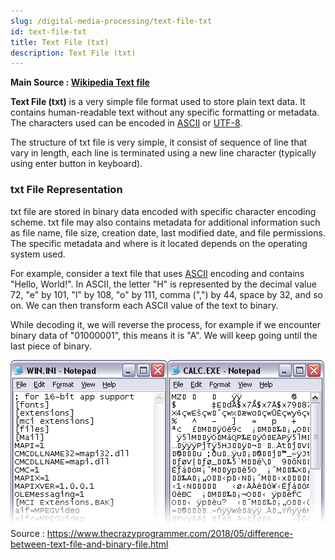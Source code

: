 ```yaml
---
slug: /digital-media-processing/text-file-txt
id: text-file-txt
title: Text File (txt)
description: Text File (txt)
---
```


**Main Source : [Wikipedia Text file](https://en.wikipedia.org/wiki/Text_file)**

**Text File (txt)** is a very simple file format used to store plain text data. It contains human-readable text without any specific formatting or metadata. The characters used can be encoded in [ASCII](/computer-and-programming-fundamentals/computer-representation#ascii) or [UTF-8](/computer-and-programming-fundamentals/computer-representation#utf).

The structure of txt file is very simple, it consist of sequence of line that vary in length, each line is terminated using a new line character (typically using enter button in keyboard).

### txt File Representation

txt file are stored in binary data encoded with specific character encoding scheme. txt file may also contains metadata for additional information such as file name, file size, creation date, last modified date, and file permissions. The specific metadata and where is it located depends on the operating system used.

For example, consider a text file that uses [ASCII](/computer-and-programming-fundamentals/computer-representation#ascii) encoding and contains "Hello, World!". In ASCII, the letter "H" is represented by the decimal value 72, "e" by 101, "l" by 108, "o" by 111, comma (",") by 44, space by 32, and so on. We can then transform each ASCII value of the text to binary.

While decoding it, we will reverse the process, for example if we encounter binary data of "01000001", this means it is "A". We will keep going until the last piece of binary.

![TXT file in binary form](./txt-file-binary.gif)  
Source : https://www.thecrazyprogrammer.com/2018/05/difference-between-text-file-and-binary-file.html
